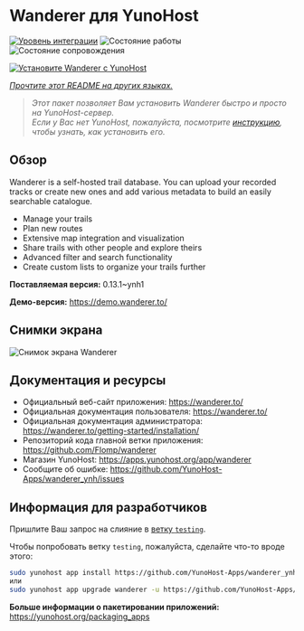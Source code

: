 <!--
Важно: этот README был автоматически сгенерирован <https://github.com/YunoHost/apps/tree/master/tools/readme_generator>
Он НЕ ДОЛЖЕН редактироваться вручную.
-->

# Wanderer для YunoHost

[![Уровень интеграции](https://apps.yunohost.org/badge/integration/wanderer)](https://ci-apps.yunohost.org/ci/apps/wanderer/)
![Состояние работы](https://apps.yunohost.org/badge/state/wanderer)
![Состояние сопровождения](https://apps.yunohost.org/badge/maintained/wanderer)

[![Установите Wanderer с YunoHost](https://install-app.yunohost.org/install-with-yunohost.svg)](https://install-app.yunohost.org/?app=wanderer)

*[Прочтите этот README на других языках.](./ALL_README.md)*

> *Этот пакет позволяет Вам установить Wanderer быстро и просто на YunoHost-сервер.*  
> *Если у Вас нет YunoHost, пожалуйста, посмотрите [инструкцию](https://yunohost.org/install), чтобы узнать, как установить его.*

## Обзор

Wanderer is a self-hosted trail database. You can upload your recorded tracks or create new ones and add various metadata to build an easily searchable catalogue.

- Manage your trails
- Plan new routes
- Extensive map integration and visualization
- Share trails with other people and explore theirs
- Advanced filter and search functionality
- Create custom lists to organize your trails further


**Поставляемая версия:** 0.13.1~ynh1

**Демо-версия:** <https://demo.wanderer.to/>

## Снимки экрана

![Снимок экрана Wanderer](./doc/screenshots/wanderer.png)

## Документация и ресурсы

- Официальный веб-сайт приложения: <https://wanderer.to/>
- Официальная документация пользователя: <https://wanderer.to/>
- Официальная документация администратора: <https://wanderer.to/getting-started/installation/>
- Репозиторий кода главной ветки приложения: <https://github.com/Flomp/wanderer>
- Магазин YunoHost: <https://apps.yunohost.org/app/wanderer>
- Сообщите об ошибке: <https://github.com/YunoHost-Apps/wanderer_ynh/issues>

## Информация для разработчиков

Пришлите Ваш запрос на слияние в [ветку `testing`](https://github.com/YunoHost-Apps/wanderer_ynh/tree/testing).

Чтобы попробовать ветку `testing`, пожалуйста, сделайте что-то вроде этого:

```bash
sudo yunohost app install https://github.com/YunoHost-Apps/wanderer_ynh/tree/testing --debug
или
sudo yunohost app upgrade wanderer -u https://github.com/YunoHost-Apps/wanderer_ynh/tree/testing --debug
```

**Больше информации о пакетировании приложений:** <https://yunohost.org/packaging_apps>
